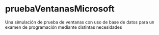 # pruebaVentanasMicrosoft
Una simulación de prueba de ventanas con uso de base de datos para un examen de programación mediante distintas necesidades
